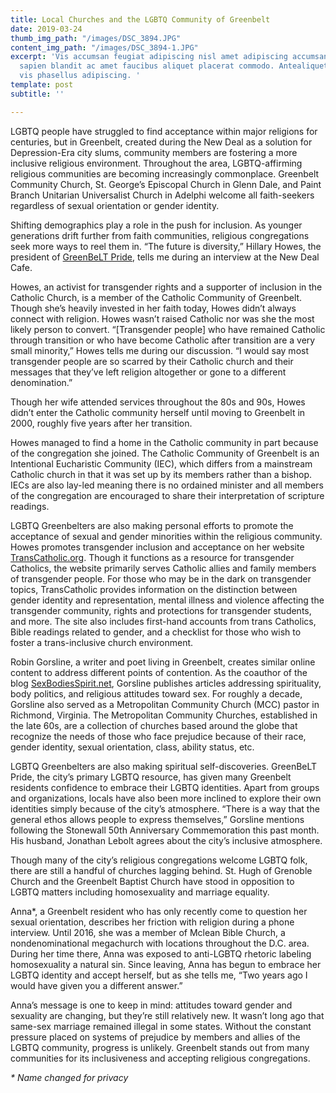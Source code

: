 ```yaml
---
title: Local Churches and the LGBTQ Community of Greenbelt
date: 2019-03-24
thumb_img_path: "/images/DSC_3894.JPG"
content_img_path: "/images/DSC_3894-1.JPG"
excerpt: 'Vis accumsan feugiat adipiscing nisl amet adipiscing accumsan blandit accumsan
  sapien blandit ac amet faucibus aliquet placerat commodo. Antealiquet commodo accumsan
  vis phasellus adipiscing. '
template: post
subtitle: ''

---
```

LGBTQ people have struggled to find acceptance within major religions for centuries, but in Greenbelt, created during the New Deal as a solution for Depression-Era city slums, community members are fostering a more inclusive religious environment. Throughout the area, LGBTQ-affirming religious communities are becoming increasingly commonplace. Greenbelt Community Church, St. George’s Episcopal Church in Glenn Dale, and Paint Branch Unitarian Universalist Church in Adelphi welcome all faith-seekers regardless of sexual orientation or gender identity.

Shifting demographics play a role in the push for inclusion. As younger generations drift further from faith communities, religious congregations seek more ways to reel them in. “The future is diversity,” Hillary Howes, the president of [GreenBeLT Pride](https://www.facebook.com/GreenbeltPride/), tells me during an interview at the New Deal Cafe.

Howes, an activist for transgender rights and a supporter of inclusion in the Catholic Church, is a member of the Catholic Community of Greenbelt. Though she’s heavily invested in her faith today, Howes didn’t always connect with religion. Howes wasn’t raised Catholic nor was she the most likely person to convert. “\[Transgender people\] who have remained Catholic through transition or who have become Catholic after transition are a very small minority,” Howes tells me during our discussion. “I would say most transgender people are so scarred by their Catholic church and their messages that they’ve left religion altogether or gone to a different denomination.”

Though her wife attended services throughout the 80s and 90s, Howes didn’t enter the Catholic community herself until moving to Greenbelt in 2000, roughly five years after her transition.

Howes managed to find a home in the Catholic community in part because of the congregation she joined. The Catholic Community of Greenbelt is an Intentional Eucharistic Community (IEC), which differs from a mainstream Catholic church in that it was set up by its members rather than a bishop. IECs are also lay-led meaning there is no ordained minister and all members of the congregation are encouraged to share their interpretation of scripture readings.

LGBTQ Greenbelters are also making personal efforts to promote the acceptance of sexual and gender minorities within the religious community. Howes promotes transgender inclusion and acceptance on her website [TransCatholic.org](http://transcatholic.org/). Though it functions as a resource for transgender Catholics, the website primarily serves Catholic allies and family members of transgender people. For those who may be in the dark on transgender topics, TransCatholic provides information on the distinction between gender identity and representation, mental illness and violence affecting the transgender community, rights and protections for transgender students, and more. The site also includes first-hand accounts from trans Catholics, Bible readings related to gender, and a checklist for those who wish to foster a trans-inclusive church environment.

Robin Gorsline, a writer and poet living in Greenbelt, creates similar online content to address different points of contention. As the coauthor of the blog [SexBodiesSpirit.net](http://sexbodiesspirit.net/), Gorsline publishes articles addressing spirituality, body politics, and religious attitudes toward sex. For roughly a decade, Gorsline also served as a Metropolitan Community Church (MCC) pastor in Richmond, Virginia. The Metropolitan Community Churches, established in the late 60s, are a collection of churches based around the globe that recognize the needs of those who face prejudice because of their race, gender identity, sexual orientation, class, ability status, etc.

LGBTQ Greenbelters are also making spiritual self-discoveries. GreenBeLT Pride, the city’s primary LGBTQ resource, has given many Greenbelt residents confidence to embrace their LGBTQ identities. Apart from groups and organizations, locals have also been more inclined to explore their own identities simply because of the city’s atmosphere. “There is a way that the general ethos allows people to express themselves,” Gorsline mentions following the Stonewall 50th Anniversary Commemoration this past month. His husband, Jonathan Lebolt agrees about the city’s inclusive atmosphere.

Though many of the city’s religious congregations welcome LGBTQ folk, there are still a handful of churches lagging behind. St. Hugh of Grenoble Church and the Greenbelt Baptist Church have stood in opposition to LGBTQ matters including homosexuality and marriage equality.

Anna*, a Greenbelt resident who has only recently come to question her sexual orientation, describes her friction with religion during a phone interview. Until 2016, she was a member of Mclean Bible Church, a nondenominational megachurch with locations throughout the D.C. area. During her time there, Anna was exposed to anti-LGBTQ rhetoric labeling homosexuality a natural sin. Since leaving, Anna has begun to embrace her LGBTQ identity and accept herself, but as she tells me, “Two years ago I would have given you a different answer.”

Anna’s message is one to keep in mind: attitudes toward gender and sexuality are changing, but they’re still relatively new. It wasn’t long ago that same-sex marriage remained illegal in some states. Without the constant pressure placed on systems of prejudice by members and allies of the LGBTQ community, progress is unlikely. Greenbelt stands out from many communities for its inclusiveness and accepting religious congregations.

_* Name changed for privacy_